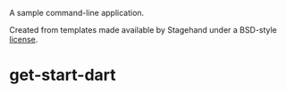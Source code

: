 A sample command-line application.

Created from templates made available by Stagehand under a BSD-style
[license](https://github.com/dart-lang/stagehand/blob/master/LICENSE).
# get-start-dart
